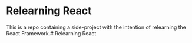 # Relearning React 
This is a repo containing a side-project with the intention of relearning the React Framework.# Relearning React
